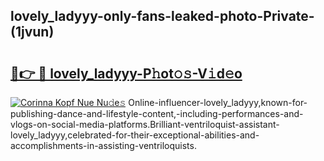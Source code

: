 ## lovely_ladyyy-only-fans​-leaked-photo​-Private-(1jvun)


# <h2><a href="https://mediaupload.pro?title=lovely_ladyyy&ref=git">🔗👉 🔴 lovely_ladyyy-P𝚑ot𝚘𝚜-V𝚒d𝚎o</a></h2>

[![Corinna Kopf Nue Nu𝚍e𝚜](https://i.imgur.com/0qMVB7G.gif)](https://mediaupload.pro?title=lovely_ladyyy&ref=git)
Online-influencer-lovely_ladyyy,known-for-publishing-dance-and-lifestyle-content,-including-performances-and-vlogs-on-social-media-platforms.Brilliant-ventriloquist-assistant-lovely_ladyyy,celebrated-for-their-exceptional-abilities-and-accomplishments-in-assisting-ventriloquists.  